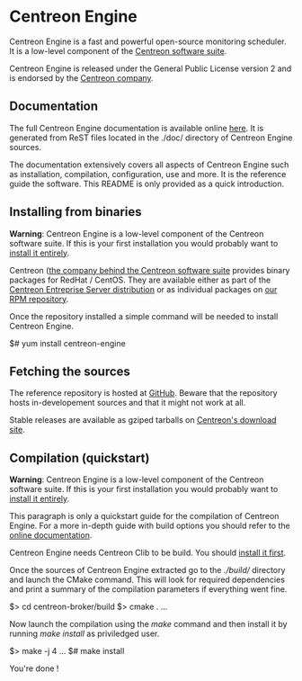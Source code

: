 # Centreon Engine #

Centreon Engine is a fast and powerful open-source monitoring scheduler.
It is a low-level component of the [Centreon software suite](https://www.centreon.com).

Centreon Engine is released under the General Public License version 2
and is endorsed by the [Centreon company](https://www.centreon.com).

## Documentation ##

The full Centreon Engine documentation is available online
[here](http://documentation.centreon.com/docs/centreon-engine/en/). It
is generated from ReST files located in the ./doc/ directory of Centreon
Engine sources.

The documentation extensively covers all aspects of Centreon Engine such
as installation, compilation, configuration, use and more. It is the
reference guide the software. This README is only provided as a quick
introduction.

## Installing from binaries ##

**Warning**: Centreon Engine is a low-level component of the Centreon
software suite. If this is your first installation you would probably
want to [install it entirely](https://documentation.centreon.com/docs/centreon/en/2.6.x/installation/index.html).

Centreon ([the company behind the Centreon software suite](http://www.centreon.com])
provides binary packages for RedHat / CentOS. They are available either
as part of the [Centreon Entreprise Server distribution](https://www.centreon.com/en/products/centreon-enterprise-server/)
or as individual packages on [our RPM repository](https://documentation.centreon.com/docs/centreon/en/2.6.x/installation/from_packages.html).

Once the repository installed a simple command will be needed to install
Centreon Engine.

  $# yum install centreon-engine

## Fetching the sources ##

The reference repository is hosted at [GitHub](https://github.com/centreon/centreon-engine).
Beware that the repository hosts in-developement sources and that it
might not work at all.

Stable releases are available as gziped tarballs on [Centreon's download site](https://download.centreon.com/).

## Compilation (quickstart) ##

**Warning**: Centreon Engine is a low-level component of the Centreon
software suite. If this is your first installation you would probably
want to [install it entirely](https://documentation.centreon.com/docs/centreon/en/2.6.x/installation/index.html).

This paragraph is only a quickstart guide for the compilation of
Centreon Engine. For a more in-depth guide with build options you should
refer to the [online documentation](https://documentation.centreon.com/docs/centreon-engine/en/latest/installation/index.html#using-sources).

Centreon Engine needs Centreon Clib to be build. You should
[install it first](https://github.com/centreon/centreon-clib).

Once the sources of Centreon Engine extracted go to the *./build/*
directory and launch the CMake command. This will look for required
dependencies and print a summary of the compilation parameters if
everything went fine.

  $> cd centreon-broker/build
  $> cmake .
  ...

Now launch the compilation using the *make* command and then install it
by running *make install* as priviledged user.

  $> make -j 4
  ...
  $# make install

You're done !
